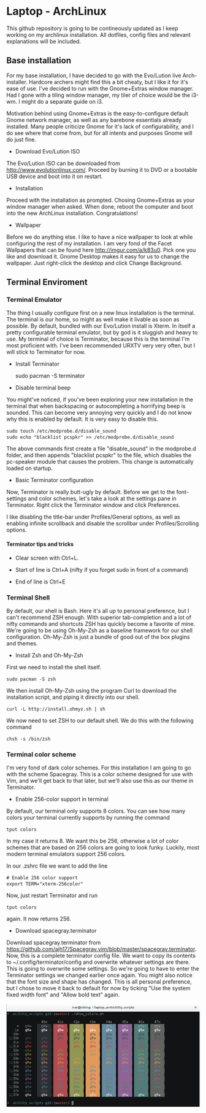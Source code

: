 Laptop - ArchLinux
===========

This github repository is going to be contineously updated as I keep working on my
archlinux installation. All dotfiles, config files and relevant explanations will be included.

## Base installation

For my base installation, I have decided to go with the Evo/Lution live Arch-installer. Hardcore archers might find this a bit cheaty, but I like it for it's ease of use. I've decided to run with the Gnome+Extras window manager. Had I gone with a tiling window manager, my tiler of choice would be the i3-wm. I might do a separate guide on i3.

Motivation behind using Gnome+Extras is the easy-to-configure default Gnome network manager, as well as any barebone essentials already installed. Many people criticize Gnome for it's lack of configurability, and I do see where that come from, but for all intents and purposes Gnome will do just fine. 

* Download Evo/Lution ISO

The Evo/Lution ISO can be downloaded from http://www.evolutionlinux.com/. Proceed by burning it to DVD or a bootable USB device and boot into it on restart.

* Installation

Proceed with the installation as prompted. Chosing Gnome+Extras as your window manager when asked.
When done, reboot the computer and boot into the new ArchLinux installation. Congratulations!

* Wallpaper 

Before we do anything else. I like to have a nice wallpaper to look at while configuring the rest of my installation.
I am very fond of the Facet Wallpapers that can be found here http://imgur.com/a/k83u0.
Pick one you like and download it. Gnome Desktop makes it easy for us to change the wallpaper. Just right-click the desktop and click Change Background.

## Terminal Enviroment

### Terminal Emulator

The thing I usually configure first on a new linux installation is the terminal. The terminal is our home, so
might as well make it livable as soon as possible. By default, bundled with our Evo/Lution install is Xterm.
In itself a pretty configurable terminal emulator, but by god is it sluggish and heavy to use. My terminal of choice is Terminator, because this is the terminal I'm most proficient with. I've been recommended URXTV very very often, but I will stick to Terminator for now.

* Install Terminator

    sudo pacman -S terminator
    
* Disable terminal beep

You might've noticed, if you've been exploring your new installation in the terminal that when backspacing or autocompleting a horrifying beep is sounded. This can become very annoying very quickly and I do not know why this is enabled by default. It is very easy to disable this.

    sudo touch /etc/modprobe.d/disable_sound
    sudo echo "blacklist pcspkr" >> /etc/modprobe.d/disable_sound

The above commands first create a file "disable_sound" in the modprobe.d folder, and then appends "blacklist pcspkr" to the file, which disables the pc-speaker module that causes the problem. This change is automatically loaded on startup.

* Basic Terminator configuration

Now, Terminator is really butt-ugly by default. Before we get to the font-settings and color schemes, let's take a look at the settings pane in Terminator. Right click the Terminator window and click Preferences.

I like disabling the title-bar under Profiles/General options, as well as enabling infinite scrollback and disable the scrollbar under Profiles/Scrolling options.

#### Terminator tips and tricks

* Clear screen with Ctrl+L. 
    
* Start of line is Ctrl+A (nifty if you forget sudo in front of a command)

* End of line is Ctrl+E

### Terminal Shell

By default, our shell is Bash. Here it's all up to personal preference, but I can't recommend ZSH enough. With superior tab-completion and a lot of nifty commands and shortcuts ZSH has quickly become a favorite of mine. We're going to be using Oh-My-Zsh as a baseline framework for our shell configuration. Oh-My-Zsh is just a bundle of good out of the box plugins and themes.

* Install Zsh and Oh-My-Zsh

First we need to install the shell itself.

    sudo pacman -S zsh
    
We then install Oh-My-Zsh using the program Curl to download the installation script, and piping it directly into our shell.

    curl -L http://install.ohmyz.sh | sh
    
We now need to set ZSH to our default shell. We do this with the following command

    chsh -s /bin/zsh
    
### Terminal color scheme

I'm very fond of dark color schemes. For this installation I am going to go with the scheme Spacegray. This is a color scheme designed for use with Vim, and we'll get back to that later, but we'll also use this as our theme in Terminator.

* Enable 256-color support in terminal

By default, our terminal only supports 8 colors. You can see how many colors your terminal currently supports by running the command

    tput colors

In my case it returns 8.
We want this be 256, otherwise a lot of color schemes that are based on 256 colors are going to look funky. Luckily, most modern terminal emulators support 256 colors.

In our .zshrc file we want to add the line

    # Enable 256 color support
    export TERM="xterm-256color"
    
Now, just restart Terminator and run

    tput colors
    
again. It now returns 256. 

* Download spacegray.terminator

Download spacegray.terminator from https://github.com/ajh17/Spacegray.vim/blob/master/spacegray.terminator.
Now, this is a complete terminator config file. We want to copy its contents to ~/.config/terminator/config and overwrite whatever settings are there. This is going to overwrite some settings. So we're going to have to enter the Terminator settings we changed earlier once again. You might also notice that the font size and shape has changed. This is all personal preference, but I chose to move it back to default for now by ticking "Use the system fixed width font" and "Allow bold text" again.

![Image](https://github.com/BasketaksSjargong/laptop_arch/blob/master/screenshots/Spacegray_terminal_installed.png)





